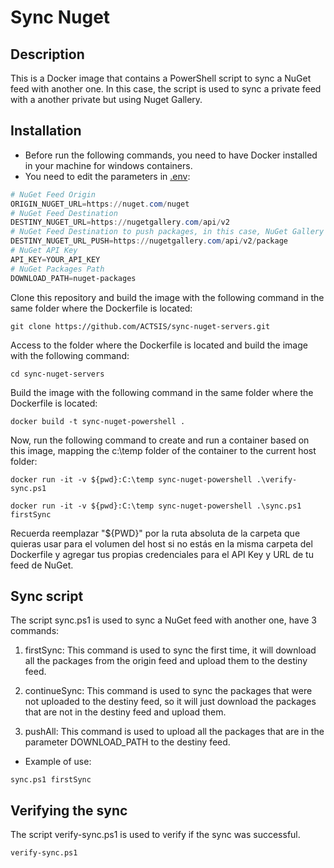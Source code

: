 # Sync Nuget

## Description

This is a Docker image that contains a PowerShell script to sync a NuGet feed with another one. In this case, the script is used to sync a private feed with a another private but using Nuget Gallery.

## Installation

- Before run the following commands, you need to have Docker installed in your machine for windows containers.
- You need to edit the parameters in [.env](.env):

```ps1
# NuGet Feed Origin
ORIGIN_NUGET_URL=https://nuget.com/nuget
# NuGet Feed Destination
DESTINY_NUGET_URL=https://nugetgallery.com/api/v2
# NuGet Feed Destination to push packages, in this case, NuGet Gallery improve v2 API then the path is different "api/v2/package"
DESTINY_NUGET_URL_PUSH=https://nugetgallery.com/api/v2/package
# NuGet API Key
API_KEY=YOUR_API_KEY
# NuGet Packages Path
DOWNLOAD_PATH=nuget-packages

```

Clone this repository and build the image with the following command in the same folder where the Dockerfile is located:

```cli
git clone https://github.com/ACTSIS/sync-nuget-servers.git
```

Access to the folder where the Dockerfile is located and build the image with the following command:

```cli
cd sync-nuget-servers
```

Build the image with the following command in the same folder where the Dockerfile is located:

```cli
docker build -t sync-nuget-powershell .
```

Now, run the following command to create and run a container based on this image, mapping the c:\temp folder of the container to the current host folder:

```cli
docker run -it -v ${pwd}:C:\temp sync-nuget-powershell .\verify-sync.ps1
```

```cli
docker run -it -v ${pwd}:C:\temp sync-nuget-powershell .\sync.ps1 firstSync
```

Recuerda reemplazar "${PWD}" por la ruta absoluta de la carpeta que quieras usar para el volumen del host si no estás en la misma carpeta del Dockerfile y agregar tus propias credenciales para el API Key y URL de tu feed de NuGet.

## Sync script

The script sync.ps1 is used to sync a NuGet feed with another one, have 3 commands:

1. firstSync: This command is used to sync the first time, it will download all the packages from the origin feed and upload them to the destiny feed.

2. continueSync: This command is used to sync the packages that were not uploaded to the destiny feed, so it will just download the packages that are not in the destiny feed and upload them.

3. pushAll: This command is used to upload all the packages that are in the parameter DOWNLOAD_PATH to the destiny feed.

- Example of use:

```cli
sync.ps1 firstSync
```

## Verifying the sync

The script verify-sync.ps1 is used to verify if the sync was successful.

```cli
verify-sync.ps1
```
